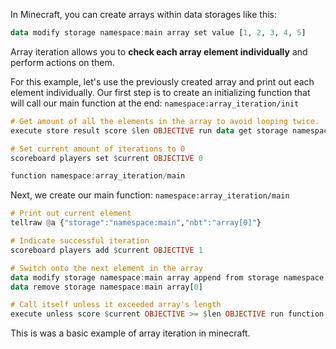 In Minecraft, you can create arrays within data storages like this:

```hs
data modify storage namespace:main array set value [1, 2, 3, 4, 5]
```

Array iteration allows you to **check each array element individually** and perform actions on them.

For this example, let's use the previously created array and print out each element individually. Our first step is to create an initializing function that will call our main function at the end:
`namespace:array_iteration/init`

```hs
# Get amount of all the elements in the array to avoid looping twice.
execute store result score $len OBJECTIVE run data get storage namespace:main array

# Set current amount of iterations to 0
scoreboard players set $current OBJECTIVE 0

function namespace:array_iteration/main
```

Next, we create our main function:
`namespace:array_iteration/main`

```hs
# Print out current element
tellraw @a {"storage":"namespace:main","nbt":"array[0]"}

# Indicate successful iteration
scoreboard players add $current OBJECTIVE 1

# Switch onto the next element in the array
data modify storage namespace:main array append from storage namespace:main array[0]
data remove storage namespace:main array[0]

# Call itself unless it exceeded array's length
execute unless score $current OBJECTIVE >= $len OBJECTIVE run function namespace:array_iteration/main
```

This is was a basic example of array iteration in minecraft.
